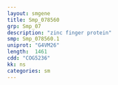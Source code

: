 ```yaml
---
layout: smgene
title: Smp_078560
grp: Smp_07
description: "zinc finger protein"
smp: Smp_078560.1
uniprot: "G4VM26"
length:  1461
cdd: "COG5236"
kk: ns
categories: sm
---
```

